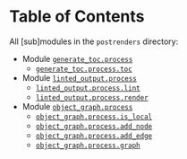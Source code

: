 # Table of Contents

All \[sub\]modules in the `postrenders` directory:

- Module [`generate_toc.process`](docs/generate_toc/process.md)
  - [`generate_toc.process.toc`](docs/generate_toc/process.md#generate_tocprocesstoc)
- Module [`linted_output.process`](docs/linted_output/process.md)
  - [`linted_output.process.lint`](docs/linted_output/process.md#linted_outputprocesslint)
  - [`linted_output.process.render`](docs/linted_output/process.md#linted_outputprocessrender)
- Module [`object_graph.process`](docs/object_graph/process.md)
  - [`object_graph.process.is_local`](docs/object_graph/process.md#object_graphprocessis_local)
  - [`object_graph.process.add_node`](docs/object_graph/process.md#object_graphprocessadd_node)
  - [`object_graph.process.add_edge`](docs/object_graph/process.md#object_graphprocessadd_edge)
  - [`object_graph.process.graph`](docs/object_graph/process.md#object_graphprocessgraph)

